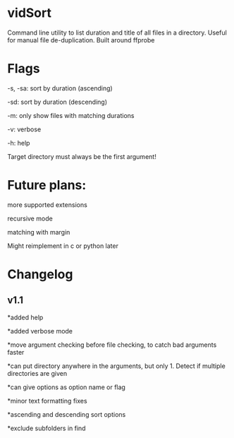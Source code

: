 # vidSort
Command line utility to list duration and title of all files in a directory. Useful for manual file de-duplication. Built around ffprobe

# Flags
  -s, -sa: sort by duration (ascending)
  
  -sd: sort by duration (descending)
  
  -m: only show files with matching durations
  
  -v: verbose
  
  -h: help

  Target directory must always be the first argument!

# Future plans:
  
  more supported extensions
  
  recursive mode
  
  matching with margin
    
Might reimplement in c or python later

# Changelog

## v1.1

*added help

*added verbose mode

*move argument checking before file checking, to catch bad arguments faster

*can put directory anywhere in the arguments, but only 1. Detect if multiple directories are given

*can give options as option name or flag

*minor text formatting fixes

*ascending and descending sort options

*exclude subfolders in find
